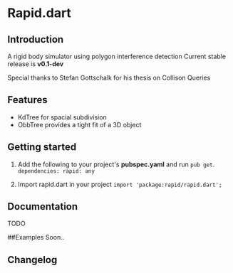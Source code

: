 # Rapid.dart

## Introduction
A rigid body simulator using polygon interference detection
Current stable release is **v0.1-dev**

Special thanks to Stefan Gottschalk for his thesis on Collison Queries


## Features
 - KdTree for spacial subdivision
 - ObbTree provides a tight fit of a 3D object

## Getting started

1. Add the following to your project's **pubspec.yaml** and run `pub get`.
        ```
         dependencies:
            rapid: any
        ```

2. Import rapid.dart in your project
        ```
          import 'package:rapid/rapid.dart';
        ```

## Documentation
TODO

##Examples
Soon..

## Changelog
